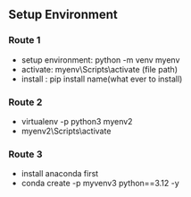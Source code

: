 ## Setup Environment

### Route 1
- setup environment: python -m venv myenv
- activate: myenv\Scripts\activate (file path)
- install : pip install name(what ever to install)


### Route 2
- virtualenv -p python3 myenv2
- myenv2\Scripts\activate


### Route 3
- install anaconda first
- conda create -p myvenv3 python==3.12 -y